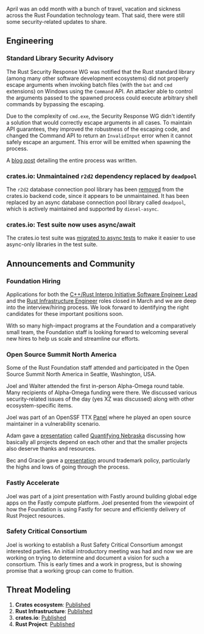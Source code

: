 April was an odd month with a bunch of travel, vacation and sickness across the Rust Foundation technology team. That said, there were still some security-related updates to share.

## Engineering

### Standard Library Security Advisory

The Rust Security Response WG was notified that the Rust standard library (among many other software development ecosystems) did not properly escape arguments when invoking batch files (with the `bat` and `cmd` extensions) on Windows using the `Command` API. An attacker able to control the arguments passed to the spawned process could execute arbitrary shell commands by bypassing the escaping.

Due to the complexity of `cmd.exe`, the Security Response WG didn't identify a solution that would correctly escape arguments in all cases. To maintain API guarantees, they improved the robustness of the escaping code, and changed the Command API to return an `InvalidInput` error when it cannot safely escape an argument. This error will be emitted when spawning the process.

A [blog post](https://blog.rust-lang.org/2024/04/09/cve-2024-24576.html) detailing the entire process was written.

### crates.io: Unmaintained `r2d2` dependency replaced by `deadpool`

The `r2d2` database connection pool library has been [removed](https://github.com/rust-lang/crates.io/pull/8442) from the crates.io backend code, since it appears to be unmaintained. It has been replaced by an async database connection pool library called `deadpool`, which is actively maintained and supported by `diesel-async`.

### crates.io: Test suite now uses async/await

The crates.io test suite was [migrated to async tests](https://github.com/rust-lang/crates.io/pull/8498) to make it easier to use async-only libraries in the test suite.

## Announcements and Community

### Foundation Hiring

Applications for both the [C++/Rust Interop Initiative Software Engineer Lead](https://rust-lang.us21.list-manage.com/track/click?u=a09401534a27799c0bf95e1e3&id=a43e908c28&e=4891975065) and the [Rust Infrastructure Engineer](https://rust-lang.us21.list-manage.com/track/click?u=a09401534a27799c0bf95e1e3&id=0f43863f51&e=4891975065) roles closed in March and we are deep into the interview/hiring process. We look forward to identifying the right candidates for these important positions soon. 

With so many high-impact programs at the Foundation and a comparatively small team, the Foundation staff is looking forward to welcoming several new hires to help us scale and streamline our efforts. 

### Open Source Summit North America

Some of the Rust Foundation staff attended and participated in the Open Source Summit North America in Seattle, Washington, USA.

Joel and Walter attended the first in-person Alpha-Omega round table. Many recipients of Alpha-Omega funding were there. We discussed various security-related issues of the day (yes XZ was discussed) along with other ecosystem-specific items.

Joel was part of an OpenSSF TTX [Panel](https://sosscdna24.sched.com/event/1aN8l/ttx-session-moderated-by-dana-wang-openssf-the-linux-foundation-panelist-contributor-details-in-description) where he played an open source maintainer in a vulnerability scenario. 


Adam gave a [presentation](https://www.youtube.com/watch?v=jrK-Xx9Zrvg) called [Quantifying Nebraska](https://lawngnome.github.io/quantifying-nebraska/#/title) discussing how basically all projects depend on each other and that the smaller projects also deserve thanks and resources.

Bec and Gracie gave a [presentation](https://www.youtube.com/watch?v=zxdnU_av0nU) around trademark policy, particularly the highs and lows of going through the process. 

### Fastly Accelerate

Joel was part of a joint presentation with Fastly around building global edge apps on the Fastly compute platform. Joel presented from the viewpoint of how the Foundation is using Fastly for secure and efficiently delivery of Rust Project resources.  


### Safety Critical Consortium

Joel is working to establish a Rust Safety Critical Consortium amongst interested parties. An initial introductory meeting was had and now we are working on trying to determine and document a vision for such a consortium. This is early times and a work in progress, but is showing promise that a working group can come to fruition.

## Threat Modeling

1. **Crates ecosystem**: [Published](https://drive.google.com/file/d/1YxpJ0W5eqat2Y3ZfbdwKm_AoNhX3hIj_/)
2. **Rust Infrastructure**: [Published](https://docs.google.com/document/d/10Qlf8lk7VbpWhA0wHqJj4syYuUVr8rkGVM-k2qkb0QE/)
3. **crates.io**: [Published](https://docs.google.com/document/d/1krEL8zccid44ojS2vqxH4HRCD-bPzC7tLfcDhc5QekI/)
4. **Rust Project**: [Published](https://docs.google.com/document/d/1kpUUYekiiZRARk_EDQ7merBLmwp301yCE28MkQH-x8k/)